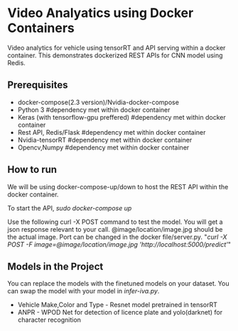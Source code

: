 # Video Analyatics using Docker Containers
Video analytics for vehicle using tensorRT and API serving within a docker container.
This demonstrates dockerized REST APIs for CNN model using Redis. 
 

## Prerequisites
* docker-compose(2.3 version)/Nvidia-docker-compose 
* Python 3 #dependency met within docker container
* Keras (with tensorflow-gpu preffered) #dependency met within docker container
* Rest API, Redis/Flask #dependency met within docker container
* Nvidia-tensorRT #dependency met within docker container
* Opencv,Numpy #dependency met within docker container

## How to run
We will be using docker-compose-up/down to host the REST API within the docker container.

To start the API,
_sudo docker-compose up_

Use the following curl -X POST command to test the model. You will get a json response relevant to your call.
@image/location/image.jpg should be the actual image. Port can be changed in the docker file/server.py. 
"_curl -X POST -F image=@image/location/image.jpg 'http://localhost:5000/predict'_"


## Models in the Project
You can replace the models with the finetuned models on your dataset. You can swap the model with your model in _infer-iva.py_.  
 * Vehicle Make,Color and Type - Resnet model pretrained in tensorRT
 * ANPR - WPOD Net for detection of licence plate and yolo(darknet) for character recognition

## 
